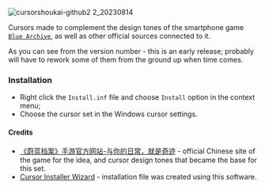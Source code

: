 ![cursorshoukai-github2 2_20230814](https://github.com/makipom/BlueArchive-Cursors/assets/118981482/0bd49a85-cecb-4559-b06d-7b1e3f43427c)

Cursors made to complement the design tones of the smartphone game [`Blue Archive`](https://en.wikipedia.org/wiki/Blue_Archive), as well as other official sources connected to it.

As you can see from the version number - this is an early release; probably will have to rework some of them from the ground up when time comes.

### Installation
* Right click the `Install.inf` file and choose `Install` option in the context menu;
* Choose the cursor set in the Windows cursor settings.

#### Credits
* [《蔚蓝档案》手游官方网站-与你的日常，就是奇迹](https://bluearchive-cn.com) - official Chinese site of the game for the idea, and cursor design tones that became the base for this set.
* [Cursor Installer Wizard](https://github.com/iamtalhaasghar/windows-mouse-cursor-installer-wizard) - installation file was created using this software.
